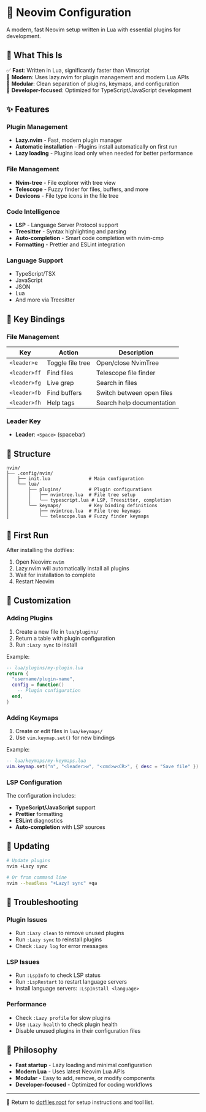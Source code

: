 # 🧩 Neovim Configuration

A modern, fast Neovim setup written in Lua with essential plugins for development.

## 🧠 What This Is

✅ **Fast**: Written in Lua, significantly faster than Vimscript  
🧠 **Modern**: Uses lazy.nvim for plugin management and modern Lua APIs  
🧩 **Modular**: Clean separation of plugins, keymaps, and configuration  
🔧 **Developer-focused**: Optimized for TypeScript/JavaScript development  

## ✨ Features

### **Plugin Management**
- **Lazy.nvim** - Fast, modern plugin manager
- **Automatic installation** - Plugins install automatically on first run
- **Lazy loading** - Plugins load only when needed for better performance

### **File Management**
- **Nvim-tree** - File explorer with tree view
- **Telescope** - Fuzzy finder for files, buffers, and more
- **Devicons** - File type icons in the file tree

### **Code Intelligence**
- **LSP** - Language Server Protocol support
- **Treesitter** - Syntax highlighting and parsing
- **Auto-completion** - Smart code completion with nvim-cmp
- **Formatting** - Prettier and ESLint integration

### **Language Support**
- TypeScript/TSX
- JavaScript
- JSON
- Lua
- And more via Treesitter

## 🚀 Key Bindings

### **File Management**
| Key | Action | Description |
|-----|--------|-------------|
| `<leader>e` | Toggle file tree | Open/close NvimTree |
| `<leader>ff` | Find files | Telescope file finder |
| `<leader>fg` | Live grep | Search in files |
| `<leader>fb` | Find buffers | Switch between open files |
| `<leader>fh` | Help tags | Search help documentation |

### **Leader Key**
- **Leader**: `<Space>` (spacebar)

## 📁 Structure

```
nvim/
├── .config/nvim/
│   ├── init.lua              # Main configuration
│   └── lua/
│       ├── plugins/          # Plugin configurations
│       │   ├── nvimtree.lua  # File tree setup
│       │   └── typescript.lua # LSP, Treesitter, completion
│       └── keymaps/          # Key binding definitions
│           ├── nvimtree.lua  # File tree keymaps
│           └── telescope.lua # Fuzzy finder keymaps
```

## 🔧 First Run

After installing the dotfiles:

1. Open Neovim: `nvim`
2. Lazy.nvim will automatically install all plugins
3. Wait for installation to complete
4. Restart Neovim

## 🎨 Customization

### **Adding Plugins**
1. Create a new file in `lua/plugins/`
2. Return a table with plugin configuration
3. Run `:Lazy sync` to install

Example:
```lua
-- lua/plugins/my-plugin.lua
return {
  "username/plugin-name",
  config = function()
    -- Plugin configuration
  end,
}
```

### **Adding Keymaps**
1. Create or edit files in `lua/keymaps/`
2. Use `vim.keymap.set()` for new bindings

Example:
```lua
-- lua/keymaps/my-keymaps.lua
vim.keymap.set("n", "<leader>w", "<cmd>w<CR>", { desc = "Save file" })
```

### **LSP Configuration**
The configuration includes:
- **TypeScript/JavaScript** support
- **Prettier** formatting
- **ESLint** diagnostics
- **Auto-completion** with LSP sources

## 🔄 Updating

```bash
# Update plugins
nvim +Lazy sync

# Or from command line
nvim --headless "+Lazy! sync" +qa
```

## 🐛 Troubleshooting

### **Plugin Issues**
- Run `:Lazy clean` to remove unused plugins
- Run `:Lazy sync` to reinstall plugins
- Check `:Lazy log` for error messages

### **LSP Issues**
- Run `:LspInfo` to check LSP status
- Run `:LspRestart` to restart language servers
- Install language servers: `:LspInstall <language>`

### **Performance**
- Check `:Lazy profile` for slow plugins
- Use `:Lazy health` to check plugin health
- Disable unused plugins in their configuration files

## 🎯 Philosophy

- **Fast startup** - Lazy loading and minimal configuration
- **Modern Lua** - Uses latest Neovim Lua APIs
- **Modular** - Easy to add, remove, or modify components
- **Developer-focused** - Optimized for coding workflows

---

🧩 Return to [dotfiles root](../README.md) for setup instructions and tool list.

